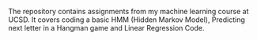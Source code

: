 The repository contains assignments from my machine learning course at UCSD. It covers coding a basic HMM (Hidden Markov Model), Predicting next letter in a Hangman game and Linear Regression Code.

